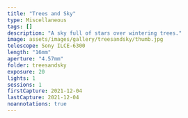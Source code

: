 ```yaml
---
title: "Trees and Sky"
type: Miscellaneous
tags: []
description: "A sky full of stars over wintering trees."
image: assets/images/gallery/treesandsky/thumb.jpg
telescope: Sony ILCE-6300
length: "16mm"
aperture: "4.57mm"
folder: treesandsky
exposure: 20
lights: 1
sessions: 1
firstCapture: 2021-12-04
lastCapture: 2021-12-04
noannotations: true
---
```

